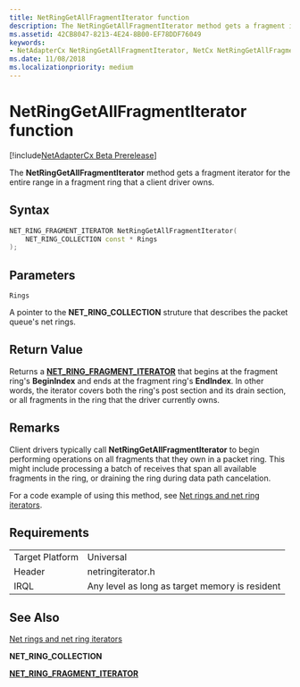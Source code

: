 ```yaml
---
title: NetRingGetAllFragmentIterator function
description: The NetRingGetAllFragmentIterator method gets a fragment iterator for the entire range in a fragment ring that a client driver owns.
ms.assetid: 42CB8047-8213-4E24-8B00-EF78DDF76049
keywords:
- NetAdapterCx NetRingGetAllFragmentIterator, NetCx NetRingGetAllFragmentIterator
ms.date: 11/08/2018
ms.localizationpriority: medium
---
```


# NetRingGetAllFragmentIterator function

[!include[NetAdapterCx Beta Prerelease](../netcx-beta-prerelease.md)]

The **NetRingGetAllFragmentIterator** method gets a fragment iterator for the entire range in a fragment ring that a client driver owns.

## Syntax

```cpp
NET_RING_FRAGMENT_ITERATOR NetRingGetAllFragmentIterator(
    NET_RING_COLLECTION const * Rings
);
```

## Parameters

`Rings`

A pointer to the **NET_RING_COLLECTION** struture that describes the packet queue's net rings.

## Return Value

Returns a [**NET_RING_FRAGMENT_ITERATOR**](net-ring-fragment-iterator.md) that begins at the fragment ring's **BeginIndex** and ends at the fragment ring's **EndIndex**. In other words, the iterator covers both the ring's post section and its drain section, or all fragments in the ring that the driver currently owns. 

## Remarks

Client drivers typically call **NetRingGetAllFragmentIterator** to begin performing operations on all fragments that they own in a packet ring. This might include processing a batch of receives that span all available fragments in the ring, or draining the ring during data path cancelation.

For a code example of using this method, see [Net rings and net ring iterators](net-rings-and-net-ring-iterators.md).

## Requirements

|  |  |
| --- | --- |
| Target Platform | Universal |
| Header | netringiterator.h |
| IRQL | Any level as long as target memory is resident |

## See Also

[Net rings and net ring iterators](net-rings-and-net-ring-iterators.md)

**NET_RING_COLLECTION**

[**NET_RING_FRAGMENT_ITERATOR**](net-ring-fragment-iterator.md)